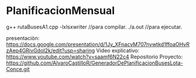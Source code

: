# PlanificacionMensual

g++ rutaBusesA1.cpp -lxlsxwriter //para compilar.
./a.out //para ejecutar.

presentaciòn: https://docs.google.com/presentation/d/1Jy_XFnacvM707nywtkd1ffoaOHvRzAep4GRivGdoI2k/edit?usp=sharing
Video explicativo: https://www.youtube.com/watch?v=saamf6N22c4 
Repositorio Proyecto: https://github.com/AlvaroCastilloR/GeneradorDePlanificacionBusesLota-Conce.git
